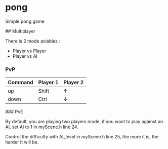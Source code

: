 # pong

Simple pong game 

## Multiplayer

There is 2 mode aviables :
- Player vs Player
- Player vs AI

### PvP

| Command | Player 1 | Player 2 |
| --- | --- | --- |
| up | Shift | ↑ |
| down | Ctrl | ↓ |

### PvE

By default, you are playing two players mode, if you want to play against an AI, set
AI to 1 in myScene.h line 24.

Control the difficulty with AI_level in myScene.h line 25, the more it is, the harder it will be.

